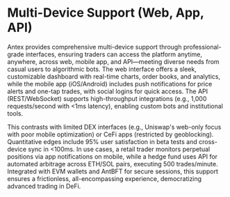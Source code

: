# Multi-Device Support (Web, App, API)

Antex provides comprehensive multi-device support through professional-grade interfaces, ensuring traders can access the platform anytime, anywhere, across web, mobile app, and API—meeting diverse needs from casual users to algorithmic bots. The web interface offers a sleek, customizable dashboard with real-time charts, order books, and analytics, while the mobile app (iOS/Android) includes push notifications for price alerts and one-tap trades, with social logins for quick access. The API (REST/WebSocket) supports high-throughput integrations (e.g., 1,000 requests/second with <1ms latency), enabling custom bots and institutional tools.

This contrasts with limited DEX interfaces (e.g., Uniswap's web-only focus with poor mobile optimization) or CeFi apps (restricted by geoblocking). Quantitative edges include 95% user satisfaction in beta tests and cross-device sync in <100ms. In use cases, a retail trader monitors perpetual positions via app notifications on mobile, while a hedge fund uses API for automated arbitrage across ETH/SOL pairs, executing 500 trades/minute. Integrated with EVM wallets and AntBFT for secure sessions, this support ensures a frictionless, all-encompassing experience, democratizing advanced trading in DeFi.
